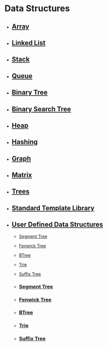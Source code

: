 # Data Structures

- ## [Array](./Array)

- ## [Linked List](./LinkedList)

- ## [Stack](./Stack)

- ## [Queue](./Queue)

- ## [Binary Tree](./BinaryTree)

- ## [Binary Search Tree](./BinarySearchTree)
  
- ## [Heap](./Heap)
  
- ## [Hashing](./Hashing)
  
- ## [Graph](./Graph)
  
- ## [Matrix](./Matrix)
  
- ## [Trees](./Trees)
  
- ## [Standard Template Library](./Standard%20Template%20Library)
  
- ## [User Defined Data Structures](./UserDefinedDataStructures)

  -  [Segment Tree](#)
  -  [Fenwick Tree](#)
  -  [BTree](#)
  -  [Trie](#)
  -  [Suffix Tree](#)


  - ### [Segment Tree](#)
  - ### [Fenwick Tree](#)
  - ### [BTree](#)
  - ### [Trie](#)
  - ### [Suffix Tree](#)

